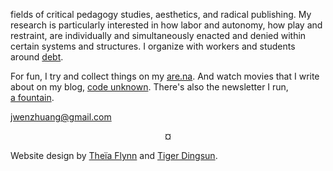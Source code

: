 fields of critical pedagogy studies, aesthetics, and radical publishing. My research is particularly interested in how labor and autonomy, how play and restraint, are individually and simultaneously enacted and denied within certain systems and structures. I organize with workers and students around [debt](https://debtcollective.org/).   

For fun, I try and collect things on my [are.na](https://www.are.na/wen-z). And watch movies that I write about on my blog, [code unknown](https://code-unknown.com/). There's also the newsletter I run, [a&nbsp;fountain](https://afountain.substack.com/).

jwenzhuang@gmail.com

<p style="text-align: center;">¤</p>

Website design by [Theïa Flynn](https://rangement.github.io) and [Tiger Dingsun](https://www.tiger.exposed).
